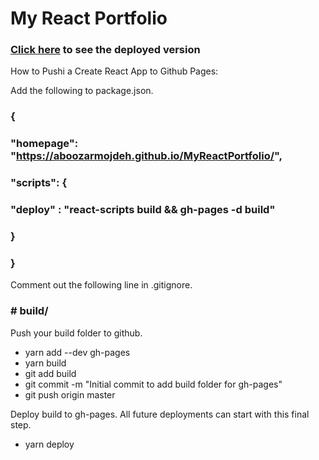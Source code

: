 # My React Portfolio

### [Click here](https://aboozarmojdeh.github.io/MyReactPortfolio/) to see the deployed version



How to Pushi a Create React App to Github Pages:

Add the following to package.json.

### {
###  "homepage": "https://aboozarmojdeh.github.io/MyReactPortfolio/",
###  "scripts": {
###    "deploy" : "react-scripts build && gh-pages -d build"    
###  }
### }
Comment out the following line in .gitignore.
### # build/


Push your build folder to github.

* yarn add --dev gh-pages
* yarn build
* git add build
* git commit -m "Initial commit to add build folder for gh-pages"
* git push origin master


Deploy build to gh-pages. All future deployments can start with this final step.
* yarn deploy